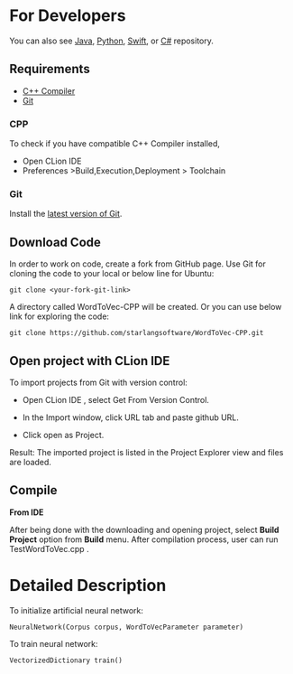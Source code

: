 For Developers
============
You can also see [Java](https://github.com/starlangsoftware/WordToVec), [Python](https://github.com/starlangsoftware/WordToVec-Py), [Swift](https://github.com/starlangsoftware/WordToVec-Swift), or [C#](https://github.com/starlangsoftware/WordToVec-CS) repository.

## Requirements

* [C++ Compiler](#cpp)
* [Git](#git)


### CPP
To check if you have compatible C++ Compiler installed,
* Open CLion IDE 
* Preferences >Build,Execution,Deployment > Toolchain  

### Git

Install the [latest version of Git](https://git-scm.com/book/en/v2/Getting-Started-Installing-Git).

## Download Code

In order to work on code, create a fork from GitHub page. 
Use Git for cloning the code to your local or below line for Ubuntu:

	git clone <your-fork-git-link>

A directory called WordToVec-CPP will be created. Or you can use below link for exploring the code:

	git clone https://github.com/starlangsoftware/WordToVec-CPP.git

## Open project with CLion IDE

To import projects from Git with version control:

* Open CLion IDE , select Get From Version Control.

* In the Import window, click URL tab and paste github URL.

* Click open as Project.

Result: The imported project is listed in the Project Explorer view and files are loaded.


## Compile

**From IDE**

After being done with the downloading and opening project, select **Build Project** option from **Build** menu. After compilation process, user can run TestWordToVec.cpp .

Detailed Description
============

To initialize artificial neural network:

	NeuralNetwork(Corpus corpus, WordToVecParameter parameter)

To train neural network:

	VectorizedDictionary train()
